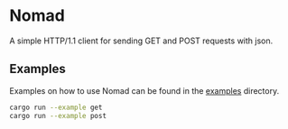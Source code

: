# Nomad

A simple HTTP/1.1 client for sending GET and POST requests with json.

## Examples

Examples on how to use Nomad can be found in the [examples](examples) directory.

```bash
cargo run --example get
cargo run --example post
```
